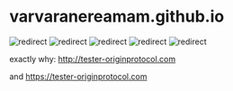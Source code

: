 # varvaranereamam.github.io


![redirect](https://github.com/user-attachments/assets/f5f07f66-2856-4c75-8318-959c2078d76a)
![redirect](https://github.com/user-attachments/assets/7d9541d0-af79-48b0-8353-f991125edcc7)
![redirect](https://github.com/user-attachments/assets/07938d1f-cdc8-4051-95d7-d8baa7538052)
![redirect](https://github.com/user-attachments/assets/110f12e0-a9b1-4ef3-8ccb-0d03119d9907)
![redirect](https://github.com/user-attachments/assets/6698ed5e-6fb7-4301-8092-9d9e2436e9a7)


exactly why: http://tester-originprotocol.com

and https://tester-originprotocol.com

